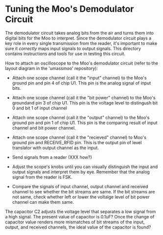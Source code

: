 # Tuning the Moo's Demodulator Circuit

The demodulator circuit takes analog bits from the air and turns them into
digital bits for the Moo to interpret.  Since the demodulator circuit plays a
key role in every single transmission from the reader, it's important to make
sure it *correctly* maps input signals to output signals.  This directory
contains instructions and tools for use in testing this circuit.

How to attach an oscilloscope to the Moo's demodulator circuit (refer to the
layout diagram in the 'umassmoo' repository):

* Attach one scope channel (call it the "input" channel) to the Moo's ground
  pin and pin 4 of chip U1. This pin is the analog signal of input bits.

* Attach one scope channel (call it the "bit power" channel) to the Moo's groundand pin 3 of chip U1. This pin is the voltage level to distingush bit 0 and bit 1 of input channel

* Attach one scope channel (call it the "output" channel) to the Moo's
  ground pin and pin 1 of chip U1. This pin is the comparing result of input channel and bit power channel.

* Attach one scope channel (call it the "recieved" channel) to Moo's ground pin and RECEIVE_RFID pin. This is the output pin of level translator with output channel as the input.

* Send signals from a reader (XXX how?)

* Adjust the scope's knobs until you can visually distinguish the input and
  output signals and interpret them by eye.  Remember that the analog signal
  from the reader is FSK.

* Compare the signals of input channel, output channel and received channel to see whether the bit streams are same. If the bit streams are not same, check whether left or lower the voltalge level of bit power channel can make them same. 

The capacitor C2 adjusts the voltage level that separates a low signal from a
high signal.  The present value of capacitor is 0.1uF?  Once the change of capacitor value renders more mismatches of bit streams of the input, output, and received channels, the ideal value of the capacitor is found?

